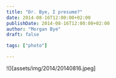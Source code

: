 ```yaml
---
title: "Dr. Bye, I presume?"
date: 2014-08-16T12:00:00+02:00
publishDate: 2014-08-16T12:00:00+02:00
author: "Morgan Bye"
draft: false

tags: ["photo"]

---
```


!()[assets/img/2014/20140816.jpeg]
